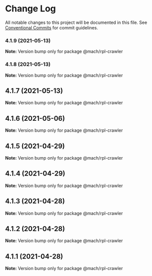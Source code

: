# Change Log

All notable changes to this project will be documented in this file.
See [Conventional Commits](https://conventionalcommits.org) for commit guidelines.

### 4.1.9 (2021-05-13)

**Note:** Version bump only for package @mach/rpl-crawler





### 4.1.8 (2021-05-13)

**Note:** Version bump only for package @mach/rpl-crawler





## 4.1.7 (2021-05-13)

**Note:** Version bump only for package @mach/rpl-crawler





## 4.1.6 (2021-05-06)

**Note:** Version bump only for package @mach/rpl-crawler





## 4.1.5 (2021-04-29)

**Note:** Version bump only for package @mach/rpl-crawler





## 4.1.4 (2021-04-29)

**Note:** Version bump only for package @mach/rpl-crawler





## 4.1.3 (2021-04-28)

**Note:** Version bump only for package @mach/rpl-crawler





## 4.1.2 (2021-04-28)

**Note:** Version bump only for package @mach/rpl-crawler





## 4.1.1 (2021-04-28)

**Note:** Version bump only for package @mach/rpl-crawler
